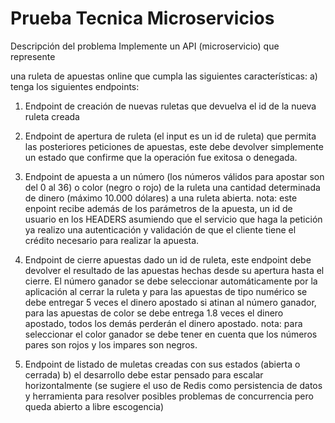 # Prueba Tecnica Microservicios
Descripción del problema
Implemente un API (microservicio) que represente

una ruleta de apuestas online que cumpla las siguientes características:
a)	tenga los siguientes endpoints:

1.	Endpoint de creación de nuevas ruletas que devuelva el id de la nueva ruleta creada

2.	Endpoint de apertura de ruleta (el input es un id de ruleta) que permita las posteriores peticiones de apuestas, este debe devolver simplemente un estado que confirme que la operación fue exitosa o denegada.
3.	Endpoint de apuesta a un número (los números válidos para apostar son del 0 al 36) o color (negro o rojo) de la ruleta una cantidad determinada de dinero (máximo
10.000 dólares) a una ruleta abierta.
nota: este enpoint recibe además de los parámetros de la apuesta, un id de usuario en los HEADERS asumiendo que el servicio que haga la petición ya realizo una autenticación y validación de que el cliente tiene el crédito necesario para realizar la apuesta.

4.	Endpoint de cierre apuestas dado un id de ruleta, este endpoint debe devolver el resultado de las apuestas hechas desde su apertura hasta el cierre.
El número ganador se debe seleccionar automáticamente por la aplicación al cerrar la ruleta y para las apuestas de tipo numérico se debe entregar 5 veces el dinero apostado si atinan al número ganador, para las apuestas de color se debe entrega 1.8 veces el dinero apostado, todos los demás perderán el dinero apostado.
nota: para seleccionar el color ganador se debe tener en cuenta que los números pares son rojos y los impares son negros.

5.	Endpoint de listado de muletas creadas con sus estados (abierta o cerrada)
b)	el desarrollo debe estar pensado para escalar horizontalmente (se sugiere el uso de Redis como persistencia de datos y herramienta para resolver posibles problemas de concurrencia pero queda abierto a libre escogencia)
